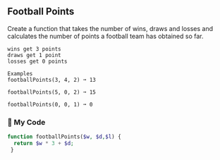 ## Football Points

Create a function that takes the number of wins, draws and losses and calculates the number of points a football team has obtained so far.
```
wins get 3 points
draws get 1 point
losses get 0 points

Examples
footballPoints(3, 4, 2) ➞ 13

footballPoints(5, 0, 2) ➞ 15

footballPoints(0, 0, 1) ➞ 0
```
### 🏈 My Code
```php
function footballPoints($w, $d,$l) {
  return $w * 3 + $d;
 }
```
